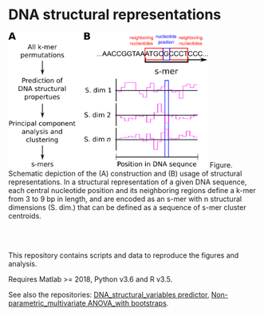 # DNA structural representations

<img src=https://github.com/JanZrimec/smer_acm_bcb_20/blob/master/docs/smir_fig_smers.png alt="drawing" width="400">
Figure. Schematic depiction of the (A) construction and (B) usage of structural representations. In a structural representation of a given DNA sequence, each central nucleotide position and its neighboring regions define a k-mer from 3 to 9 bp in length, and are encoded as an s-mer with n structural dimensions (S. dim.) that can be defined as a sequence of s-mer cluster centroids.

<br/><br/>

This repository contains scripts and data to reproduce the figures and analysis.

Requires Matlab >= 2018, Python v3.6 and R v3.5. 

See also the repositories: [DNA_structural_variables predictor](https://github.com/JanZrimec/DNA_structural_variables),
[Non-parametric_multivariate ANOVA_with bootstraps](https://github.com/JanZrimec/NP_MANOVA_bootstrap).

